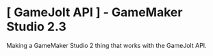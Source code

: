 <h1>
  [ GameJolt API ] - GameMaker Studio 2.3
</h1>

<div>
  <p>
    Making a GameMaker Studio 2 thing that works with the GameJolt API.
  </p>
</div>
